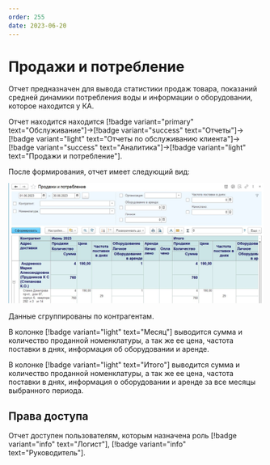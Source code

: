 ```yaml
---
order: 255
date: 2023-06-20
---
```

# Продажи и потребление

Отчет предназначен для вывода статистики продаж товара, показаний средней динамики потребления воды и информации о оборудовании, которое находится у КА.

Отчет находится находится [!badge variant="primary" text="Обслуживание"]->[!badge variant="success" text="Отчеты"]->[!badge variant="light" text="Отчеты по обслуживанию клиента"]->[!badge variant="success" text="Аналитика"]->[!badge variant="light" text="Продажи и потребление"].

После формирования, отчет имеет следующий вид:

![Продажи и потребление](/images/Отчет_продажи_и_потребление.jpg)

Данные сгруппированы по контрагентам.

В колонке [!badge variant="light" text="Месяц"] выводится сумма и количество проданной номенклатуры, а так же ее цена, частота поставки в днях, информация об оборудовании и аренде.

В колонке [!badge variant="light" text="Итого"] выводится сумма и количество проданной номенклатуры, а так же ее цена, частота поставки в днях, информация о оборудовании и аренде за все месяцы выбранного периода.

## Права доступа

Отчет доступен пользователям, которым назначена роль [!badge variant="info" text="Логист"], [!badge variant="info" text="Руководитель"].